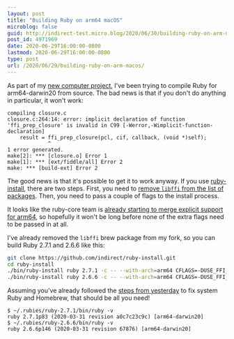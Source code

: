 ```yaml
---
layout: post
title: "Building Ruby on arm64 macOS"
microblog: false
guid: http://indirect-test.micro.blog/2020/06/30/building-ruby-on-arm-macos/
post_id: 4971969
date: 2020-06-29T16:00:00-0800
lastmod: 2020-06-29T16:00:00-0800
type: post
url: /2020/06/29/building-ruby-on-arm-macos/
---
```

As part of my [new computer project](/2020/06/29/symbol-_ffi_prep_closure-not-found/), I've been trying to compile Ruby for arm64-darwin20 from source. The bad news is that if you don't do anything in particular, it won't work:

```
compiling closure.c
closure.c:264:14: error: implicit declaration of function 'ffi_prep_closure' is invalid in C99 [-Werror,-Wimplicit-function-declaration]
    result = ffi_prep_closure(pcl, cif, callback, (void *)self);
             ^
1 error generated.
make[2]: *** [closure.o] Error 1
make[1]: *** [ext/fiddle/all] Error 2
make: *** [build-ext] Error 2
```

The good news is that it's possible to get it to work anyway. If you use [ruby-install](https://github.com/postmodern/ruby-install), there are two steps. First, you need to [remove `libffi` from the list of packages](https://github.com/indirect/ruby-install/commit/e0079f5354bb373bbd7ce361f72ffae9deba836f). Then, you need to pass a couple of flags to the install process.

It looks like the ruby-core team is [already starting to merge explicit support for arm64](https://github.com/ruby/ruby/commit/7cb8904a12c850ee30dcd67817fa2f9dc3fee813), so hopefully it won't be long before none of the extra flags need to be passed in at all.

I've already removed the `libffi` brew package from my fork, so you can build Ruby 2.7.1 and 2.6.6 like this:

```bash
git clone https://github.com/indirect/ruby-install.git
cd ruby-install
./bin/ruby-install ruby 2.7.1 -c -- --with-arch=arm64 CFLAGS=-DUSE_FFI_CLOSURE_ALLOC=1 
./bin/ruby-install ruby 2.6.6 -c -- --with-arch=arm64 CFLAGS=-DUSE_FFI_CLOSURE_ALLOC=1 
```

Assuming you've already followed the [steps from yesterday](/2020/06/29/symbol-_ffi_prep_closure-not-found/) to fix system Ruby and Homebrew, that should be all you need!

```
$ ~/.rubies/ruby-2.7.1/bin/ruby -v
ruby 2.7.1p83 (2020-03-31 revision a0c7c23c9c) [arm64-darwin20]
$ ~/.rubies/ruby-2.6.6/bin/ruby -v 
ruby 2.6.6p146 (2020-03-31 revision 67876) [arm64-darwin20]
```
